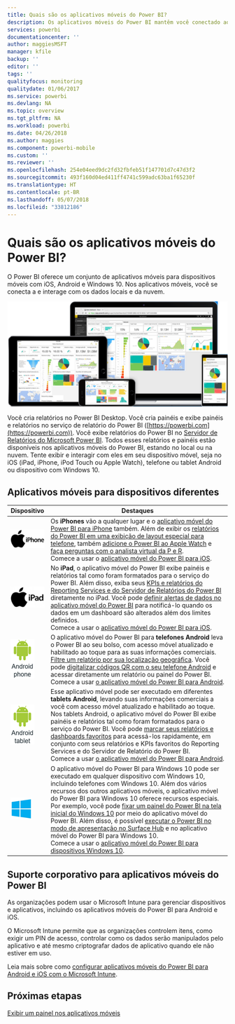 ```yaml
---
title: Quais são os aplicativos móveis do Power BI?
description: Os aplicativos móveis do Power BI mantêm você conectado aos seus dados localmente ou na nuvem. Exiba relatórios e painéis do Power BI em seu dispositivo móvel.
services: powerbi
documentationcenter: ''
author: maggiesMSFT
manager: kfile
backup: ''
editor: ''
tags: ''
qualityfocus: monitoring
qualitydate: 01/06/2017
ms.service: powerbi
ms.devlang: NA
ms.topic: overview
ms.tgt_pltfrm: NA
ms.workload: powerbi
ms.date: 04/26/2018
ms.author: maggies
ms.component: powerbi-mobile
ms.custom: ''
ms.reviewer: ''
ms.openlocfilehash: 254e04eed9dc2fd32fbfeb51f147701d7c47d3f2
ms.sourcegitcommit: 493f160d04ed411ff4741c599adc63ba1f65230f
ms.translationtype: HT
ms.contentlocale: pt-BR
ms.lasthandoff: 05/07/2018
ms.locfileid: "33812186"
---
```

# <a name="what-are-the-power-bi-mobile-apps"></a>Quais são os aplicativos móveis do Power BI?
O Power BI oferece um conjunto de aplicativos móveis para dispositivos móveis com iOS, Android e Windows 10. Nos aplicativos móveis, você se conecta a e interage com os dados locais e da nuvem. 

![Power BI em dispositivos móveis](media/mobile-apps-for-mobile-devices/power-bi-mobile-apps-all-up.png)

Você cria relatórios no Power BI Desktop. Você cria painéis e exibe painéis e relatórios no serviço de relatório do Power BI ([https://powerbi.com](https://powerbi.com)). Você exibe relatórios do Power BI no [Servidor de Relatórios do Microsoft Power BI](report-server/get-started.md). Todos esses relatórios e painéis estão disponíveis nos aplicativos móveis do Power BI, estando no local ou na nuvem. Tente exibir e interagir com eles em seu dispositivo móvel, seja no iOS (iPad, iPhone, iPod Touch ou Apple Watch), telefone ou tablet Android ou dispositivo com Windows 10.

## <a name="mobile-apps-for-different-devices"></a>Aplicativos móveis para dispositivos diferentes

| **Dispositivo** | **Destaques** |
| --- | --- |
| [![iPhone](media/mobile-apps-for-mobile-devices/iphone-logo-50-px.png)](mobile-iphone-app-get-started.md) |Os **iPhones** vão a qualquer lugar e o [aplicativo móvel do Power BI para iPhone](mobile-iphone-app-get-started.md) também. Além de exibir os [relatórios do Power BI em uma exibição de layout especial para telefone](mobile-apps-view-phone-report.md), também [adicione o Power BI ao Apple Watch](mobile-apple-watch.md) e [faça perguntas com o analista virtual da P e R](mobile-apps-ios-qna.md). <br/>Comece a usar o [aplicativo móvel do Power BI para iOS](mobile-iphone-app-get-started.md). |
| [![iPad](media/mobile-apps-for-mobile-devices/ipad-logo-50-px.png)](mobile-iphone-app-get-started.md) |No **iPad**, o aplicativo móvel do Power BI exibe painéis e relatórios tal como foram formatados para o serviço do Power BI. Além disso, exiba seus [KPIs e relatórios do Reporting Services e do Servidor de Relatórios do Power BI](mobile-app-ssrs-kpis-mobile-on-premises-reports.md) diretamente no iPad. Você pode [definir alertas de dados no aplicativo móvel do Power BI](mobile-set-data-alerts-in-the-mobile-apps.md) para notificá-lo quando os dados em um dashboard são alterados além dos limites definidos. <br/>Comece a usar o [aplicativo móvel do Power BI para iOS](mobile-iphone-app-get-started.md). |
| [![Telefone Android](media/mobile-apps-for-mobile-devices/android-phone-logo-50-px.png)](mobile-android-app-get-started.md) |O aplicativo móvel do Power BI para **telefones Android** leva o Power BI ao seu bolso, com acesso móvel atualizado e habilitado ao toque para as suas informações comerciais. [Filtre um relatório por sua localização geográfica](mobile-apps-geographic-filtering.md). Você pode [digitalizar códigos QR com o seu telefone Android](mobile-apps-qr-code.md) e acessar diretamente um relatório ou painel do Power BI. <br/>Comece a usar [o aplicativo móvel do Power BI para Android](mobile-android-app-get-started.md). |
| [![Tablet Android](media/mobile-apps-for-mobile-devices/android-tablet-logo-50-px.png)](mobile-android-app-get-started.md) |Esse aplicativo móvel pode ser executado em diferentes **tablets Android**, levando suas informações comerciais a você com acesso móvel atualizado e habilitado ao toque. Nos tablets Android, o aplicativo móvel do Power BI exibe painéis e relatórios tal como foram formatados para o serviço do Power BI. Você pode [marcar seus relatórios e dashboards favoritos](mobile-apps-favorites.md) para acessá-los rapidamente, em conjunto com seus relatórios e KPIs favoritos do Reporting Services e do Servidor de Relatório do Power BI. <br/>Comece a usar [o aplicativo móvel do Power BI para Android](mobile-android-app-get-started.md). |
| [![Dispositivos Windows](media/mobile-apps-for-mobile-devices/win-10-logo-50-px.png)](desktop-getting-started.md) |O aplicativo móvel do Power BI para Windows 10 pode ser executado em qualquer dispositivo com Windows 10, incluindo telefones com Windows 10. Além dos vários recursos dos outros aplicativos móveis, o aplicativo móvel do Power BI para Windows 10 oferece recursos especiais. Por exemplo, você pode [fixar um painel do Power BI na tela inicial do Windows 10](mobile-pin-dashboard-start-screen-windows-10-phone-app.md) por meio do aplicativo móvel do Power BI. Além disso, é possível [executar o Power BI no modo de apresentação no Surface Hub](mobile-windows-10-app-presentation-mode.md) e no aplicativo móvel do Power BI para Windows 10. <br/>Comece a usar o [aplicativo móvel do Power BI para dispositivos Windows 10](mobile-windows-10-phone-app-get-started.md). |

## <a name="enterprise-support-for-the-power-bi-mobile-apps"></a>Suporte corporativo para aplicativos móveis do Power BI
As organizações podem usar o Microsoft Intune para gerenciar dispositivos e aplicativos, incluindo os aplicativos móveis do Power BI para Android e iOS.

O Microsoft Intune permite que as organizações controlem itens, como exigir um PIN de acesso, controlar como os dados serão manipulados pelo aplicativo e até mesmo criptografar dados de aplicativo quando ele não estiver em uso.

Leia mais sobre como [configurar aplicativos móveis do Power BI para Android e iOS com o Microsoft Intune](service-admin-mobile-intune.md). 

## <a name="next-steps"></a>Próximas etapas
[Exibir um painel nos aplicativos móveis](mobile-apps-find-content-mobile-devices.md)


